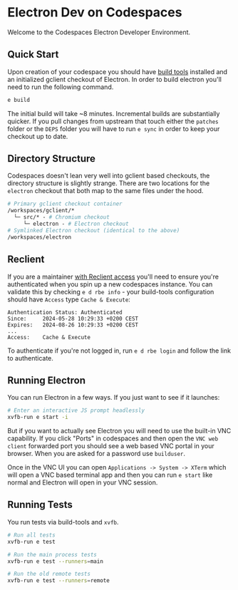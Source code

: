 # Electron Dev on Codespaces

Welcome to the Codespaces Electron Developer Environment.

## Quick Start

Upon creation of your codespace you should have [build tools](https://github.com/electron/build-tools) installed and an initialized gclient checkout of Electron.  In order to build electron you'll need to run the following command.

```bash
e build
```

The initial build will take ~8 minutes.  Incremental builds are substantially quicker.  If you pull changes from upstream that touch either the `patches` folder or the `DEPS` folder you will have to run `e sync` in order to keep your checkout up to date.

## Directory Structure

Codespaces doesn't lean very well into gclient based checkouts, the directory structure is slightly strange.  There are two locations for the `electron` checkout that both map to the same files under the hood.

```graphql
# Primary gclient checkout container
/workspaces/gclient/*
  └─ src/* - # Chromium checkout
     └─ electron - # Electron checkout
# Symlinked Electron checkout (identical to the above)
/workspaces/electron
```

## Reclient

If you are a maintainer [with Reclient access](../docs/development/reclient.md) you'll need to ensure you're authenticated when you spin up a new codespaces instance.  You can validate this by checking `e d rbe info` - your build-tools configuration should have `Access` type `Cache & Execute`:

```console
Authentication Status: Authenticated
Since:     2024-05-28 10:29:33 +0200 CEST
Expires:   2024-08-26 10:29:33 +0200 CEST
...
Access:    Cache & Execute
```

To authenticate if you're not logged in, run `e d rbe login` and follow the link to authenticate.

## Running Electron

You can run Electron in a few ways.  If you just want to see if it launches:

```bash
# Enter an interactive JS prompt headlessly
xvfb-run e start -i
```

But if you want to actually see Electron you will need to use the built-in VNC capability.  If you click "Ports" in codespaces and then open the `VNC web client` forwarded port you should see a web based VNC portal in your browser.  When you are asked for a password use `builduser`.

Once in the VNC UI you can open `Applications -> System -> XTerm` which will open a VNC based terminal app and then you can run `e start` like normal and Electron will open in your VNC session.

## Running Tests

You run tests via build-tools and `xvfb`.

```bash
# Run all tests
xvfb-run e test

# Run the main process tests
xvfb-run e test --runners=main

# Run the old remote tests
xvfb-run e test --runners=remote
```
